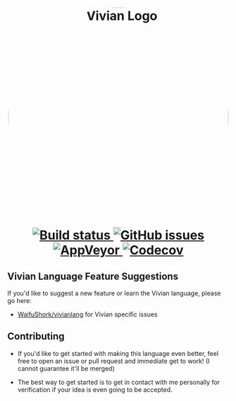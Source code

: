 <h1 align="center" style="position: relative;">
    <img width="500" style="border-radius: 50%;" src="logo.png" alt="Vivian Logo" /><br>
    
<a href="https://github.com/WaifuShork/Vivian/actions">
    <img alt="Build status" src="https://img.shields.io/github/workflow/status/WaifuShork/Vivian/.NET%20Core%20Workflow?label=BUILD%20STATUS&logo=github&style=for-the-badge">
</a>
<a href="https://github.com/WaifuShork/Vivian/issues">
    <img alt="GitHub issues" src="https://img.shields.io/github/issues/WaifuShork/Vivian?style=for-the-badge">
</a>

<a href="https://ci.appveyor.com/project/WaifuShork/vivian">
    <img alt="AppVeyor" src="https://img.shields.io/appveyor/build/waifushork/vivian?style=for-the-badge">
</a>

<a href="https://app.codecov.io/gh/WaifuShork/Vivian">
    <img alt="Codecov" src="https://img.shields.io/codecov/c/github/waifushork/vivian?style=for-the-badge">
</a>

</h1>

## Vivian Language Feature Suggestions
If you'd like to suggest a new feature or learn the Vivian language, please go here: 
- [WaifuShork/vivianlang](https://github.com/WaifuShork/vivianlang) for Vivian specific issues

## Contributing
- If you'd like to get started with making this language even better, feel free to open an issue or pull request and immediate get to work! (I cannot guarantee it'll be merged)

- The best way to get started is to get in contact with me personally for verification if your idea is even going to be accepted.